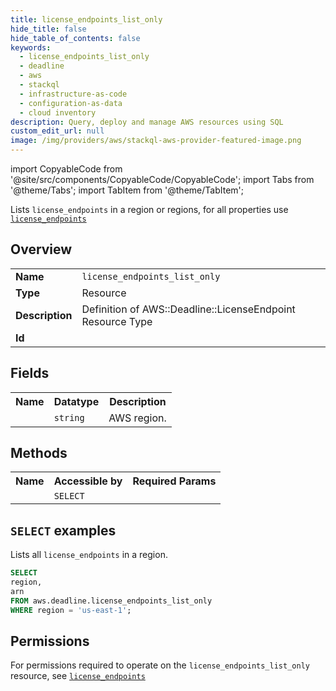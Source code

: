 ```yaml
---
title: license_endpoints_list_only
hide_title: false
hide_table_of_contents: false
keywords:
  - license_endpoints_list_only
  - deadline
  - aws
  - stackql
  - infrastructure-as-code
  - configuration-as-data
  - cloud inventory
description: Query, deploy and manage AWS resources using SQL
custom_edit_url: null
image: /img/providers/aws/stackql-aws-provider-featured-image.png
---
```


import CopyableCode from '@site/src/components/CopyableCode/CopyableCode';
import Tabs from '@theme/Tabs';
import TabItem from '@theme/TabItem';

Lists <code>license_endpoints</code> in a region or regions, for all properties use <a href="/providers/aws/serviceName/license_endpoints/"><code>license_endpoints</code></a>

## Overview
<table><tbody>
<tr><td><b>Name</b></td><td><code>license_endpoints_list_only</code></td></tr>
<tr><td><b>Type</b></td><td>Resource</td></tr>
<tr><td><b>Description</b></td><td>Definition of AWS::Deadline::LicenseEndpoint Resource Type</td></tr>
<tr><td><b>Id</b></td><td><CopyableCode code="aws.deadline.license_endpoints_list_only" /></td></tr>
</tbody></table>

## Fields
<table><tbody><tr><th>Name</th><th>Datatype</th><th>Description</th></tr><tr><td><CopyableCode code="region" /></td><td><code>string</code></td><td>AWS region.</td></tr>
</tbody></table>

## Methods

<table><tbody>
  <tr>
    <th>Name</th>
    <th>Accessible by</th>
    <th>Required Params</th>
  </tr>
  <tr>
    <td><CopyableCode code="list_resources" /></td>
    <td><code>SELECT</code></td>
    <td><CopyableCode code="region" /></td>
  </tr>
</tbody></table>

## `SELECT` examples
Lists all <code>license_endpoints</code> in a region.
```sql
SELECT
region,
arn
FROM aws.deadline.license_endpoints_list_only
WHERE region = 'us-east-1';
```


## Permissions

For permissions required to operate on the <code>license_endpoints_list_only</code> resource, see <a href="/providers/aws/deadline/license_endpoints/#permissions"><code>license_endpoints</code></a>

